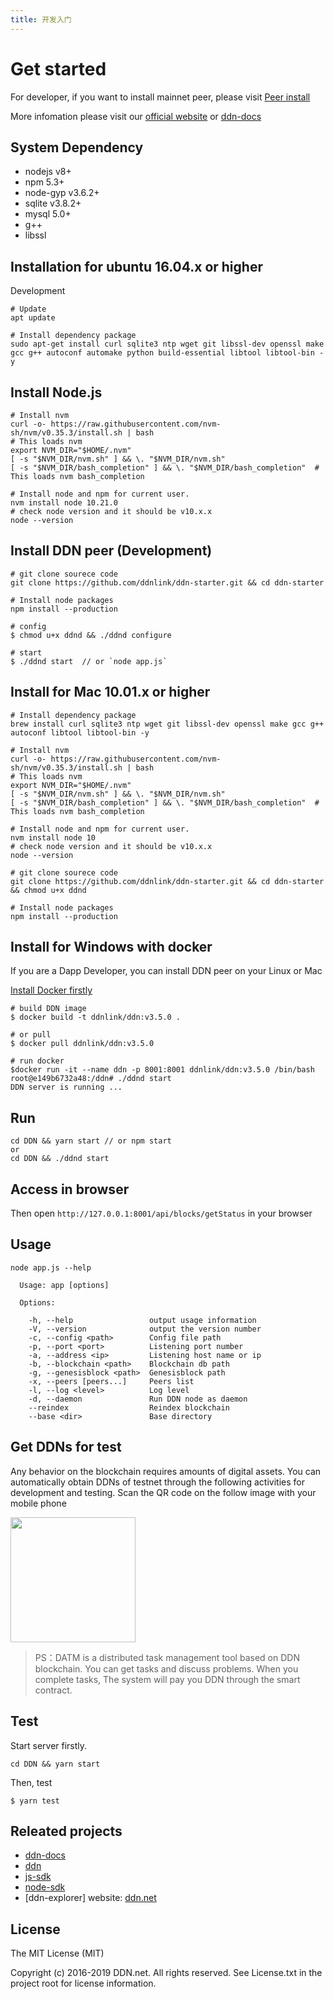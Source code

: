 ```yaml
---
title: 开发入门
---
```


# Get started

For developer, if you want to install mainnet peer, please visit [Peer install](./peer-install)

More infomation please visit our [official website](http://www.ddn.net) or [ddn-docs](http://docs.ddn.net)

## System Dependency

- nodejs v8+
- npm 5.3+
- node-gyp v3.6.2+
- sqlite v3.8.2+
- mysql 5.0+
- g++
- libssl

## Installation for ubuntu 16.04.x or higher

Development

```
# Update
apt update

# Install dependency package
sudo apt-get install curl sqlite3 ntp wget git libssl-dev openssl make gcc g++ autoconf automake python build-essential libtool libtool-bin -y
```

## Install Node.js

```
# Install nvm
curl -o- https://raw.githubusercontent.com/nvm-sh/nvm/v0.35.3/install.sh | bash
# This loads nvm
export NVM_DIR="$HOME/.nvm"
[ -s "$NVM_DIR/nvm.sh" ] && \. "$NVM_DIR/nvm.sh"
[ -s "$NVM_DIR/bash_completion" ] && \. "$NVM_DIR/bash_completion"  # This loads nvm bash_completion

# Install node and npm for current user.
nvm install node 10.21.0
# check node version and it should be v10.x.x
node --version
```

## Install DDN peer (Development)

```
# git clone sourece code
git clone https://github.com/ddnlink/ddn-starter.git && cd ddn-starter

# Install node packages
npm install --production

# config
$ chmod u+x ddnd && ./ddnd configure

# start
$ ./ddnd start  // or `node app.js`
```

## Install for Mac 10.01.x or higher

```
# Install dependency package
brew install curl sqlite3 ntp wget git libssl-dev openssl make gcc g++ autoconf libtool libtool-bin -y

# Install nvm
curl -o- https://raw.githubusercontent.com/nvm-sh/nvm/v0.35.3/install.sh | bash
# This loads nvm
export NVM_DIR="$HOME/.nvm"
[ -s "$NVM_DIR/nvm.sh" ] && \. "$NVM_DIR/nvm.sh"
[ -s "$NVM_DIR/bash_completion" ] && \. "$NVM_DIR/bash_completion"  # This loads nvm bash_completion

# Install node and npm for current user.
nvm install node 10
# check node version and it should be v10.x.x
node --version

# git clone sourece code
git clone https://github.com/ddnlink/ddn-starter.git && cd ddn-starter && chmod u+x ddnd

# Install node packages
npm install --production
```

## Install for Windows with docker

If you are a Dapp Developer, you can install DDN peer on your Linux or Mac

[Install Docker firstly](https://store.docker.com/search?offering=community&type=edition)

```
# build DDN image
$ docker build -t ddnlink/ddn:v3.5.0 .

# or pull
$ docker pull ddnlink/ddn:v3.5.0
```

```
# run docker
$docker run -it --name ddn -p 8001:8001 ddnlink/ddn:v3.5.0 /bin/bash
root@e149b6732a48:/ddn# ./ddnd start
DDN server is running ...
```

## Run

```
cd DDN && yarn start // or npm start
or
cd DDN && ./ddnd start
```

## Access in browser

Then open `http://127.0.0.1:8001/api/blocks/getStatus` in your browser

## Usage

```
node app.js --help

  Usage: app [options]

  Options:

    -h, --help                 output usage information
    -V, --version              output the version number
    -c, --config <path>        Config file path
    -p, --port <port>          Listening port number
    -a, --address <ip>         Listening host name or ip
    -b, --blockchain <path>    Blockchain db path
    -g, --genesisblock <path>  Genesisblock path
    -x, --peers [peers...]     Peers list
    -l, --log <level>          Log level
    -d, --daemon               Run DDN node as daemon
    --reindex                  Reindex blockchain
    --base <dir>               Base directory
```

## Get DDNs for test

Any behavior on the blockchain requires amounts of digital assets. You can automatically obtain DDNs of testnet through the following activities for development and testing. Scan the QR code on the follow image with your mobile phone

<img src="../images/datm.jpg" width="200px">

> PS：DATM is a distributed task management tool based on DDN blockchain. You can get tasks and discuss problems. When you complete tasks, The system will pay you DDN through the smart contract.

## Test

Start server firstly.
```
cd DDN && yarn start
```

Then, test
```
$ yarn test
```

## Releated projects

- [ddn-docs](https://github.com/ddnlink/ddn-docs)
- [ddn](https://github.com/ddnlink/ddn)
- [js-sdk](https://github.com/ddnlink/ddn/packages/js-sdk)
- [node-sdk](https://github.com/ddnlink/node-sdk)
- [ddn-explorer] website: [ddn.net](http://mainnet.ddn.net)

## License

The MIT License (MIT)

Copyright (c) 2016-2019 DDN.net. All rights reserved. See License.txt in the project root for license information.
